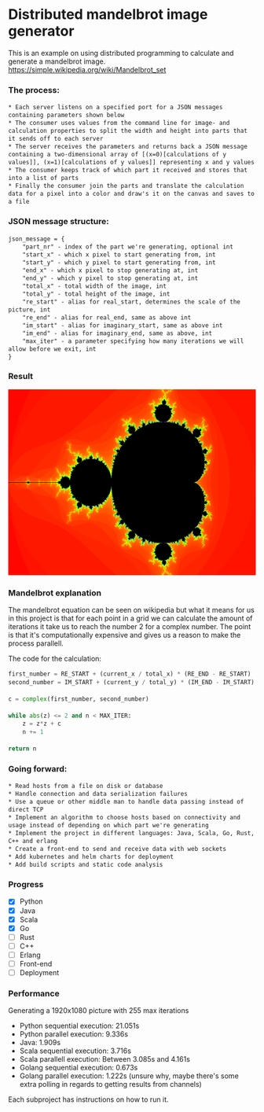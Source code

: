 # Distributed mandelbrot image generator

This is an example on using distributed programming to calculate and generate a mandelbrot image.
https://simple.wikipedia.org/wiki/Mandelbrot_set

### The process:
    * Each server listens on a specified port for a JSON messages containing parameters shown below
    * The consumer uses values from the command line for image- and calculation properties to split the width and height into parts that it sends off to each server
    * The server receives the parameters and returns back a JSON message containing a two-dimensional array of [(x=0)[calculations of y values]], (x=1)[calculations of y values]] representing x and y values
    * The consumer keeps track of which part it received and stores that into a list of parts
    * Finally the consumer join the parts and translate the calculation data for a pixel into a color and draw's it on the canvas and saves to a file
    

### JSON message structure:
    json_message = {
	   	"part_nr" - index of the part we're generating, optional int
		"start_x" - which x pixel to start generating from, int
		"start_y" - which y pixel to start generating from, int
		"end_x" - which x pixel to stop generating at, int
		"end_y" - which y pixel to stop generating at, int
		"total_x" - total width of the image, int
		"total_y" - total height of the image, int
		"re_start" - alias for real_start, determines the scale of the picture, int
		"re_end" - alias for real_end, same as above int
		"im_start" - alias for imaginary_start, same as above int
		"im_end" - alias for imaginary_end, same as above, int
		"max_iter" - a parameter specifying how many iterations we will allow before we exit, int
    }
    
### Result
![alt text](https://github.com/frodrok/mandelbrot-image-generator/raw/master/result/output-distributed.png "The result")

### Mandelbrot explanation
The mandelbrot equation can be seen on wikipedia but what it means for us in this project is that for each point in a grid we can calculate the amount of iterations it take us to reach the number 2 for a complex number. The point is that it's computationally expensive and gives us a reason to make the process parallell.

The code for the calculation:
```python
first_number = RE_START + (current_x / total_x) * (RE_END - RE_START)
second_number = IM_START + (current_y / total_y) * (IM_END - IM_START)

c = complex(first_number, second_number)

while abs(z) <= 2 and n < MAX_ITER:
	z = z*z + c
	n += 1
	
return n

```

### Going forward:
    * Read hosts from a file on disk or database
    * Handle connection and data serialization failures
    * Use a queue or other middle man to handle data passing instead of direct TCP
    * Implement an algorithm to choose hosts based on connectivity and usage instead of depending on which part we're generating
    * Implement the project in different languages: Java, Scala, Go, Rust, C++ and erlang
    * Create a front-end to send and receive data with web sockets
    * Add kubernetes and helm charts for deployment
    * Add build scripts and static code analysis

### Progress
- [x] Python
- [x] Java
- [x] Scala
- [X] Go
- [ ] Rust
- [ ] C++
- [ ] Erlang
- [ ] Front-end
- [ ] Deployment

### Performance
Generating a 1920x1080 picture with 255 max iterations
* Python sequential execution: 21.051s
* Python parallel execution: 9.336s
* Java: 1.909s    
* Scala sequential execution: 3.716s
* Scala parallell execution: Between 3.085s and 4.161s
* Golang sequential execution: 0.673s
* Golang parallel execution: 1.222s (unsure why, maybe there's some extra polling in regards to getting results from channels)
   
Each subproject has instructions on how to run it.
